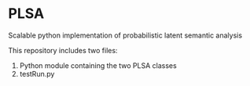 PLSA
====

Scalable python implementation of probabilistic latent semantic analysis

This repository includes two files:

1) Python module containing the two PLSA classes
2) testRun.py
